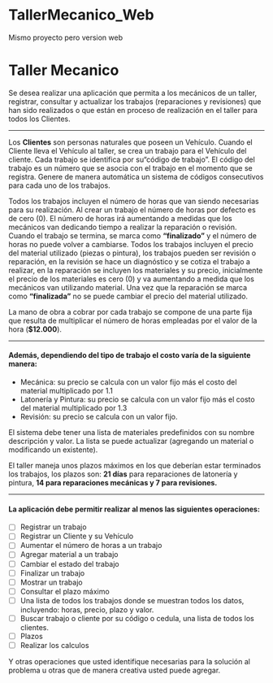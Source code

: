 # TallerMecanico_Web
Mismo proyecto pero version web

# Taller Mecanico

Se desea realizar una aplicación que permita a los mecánicos de un taller, registrar, consultar y actualizar los trabajos (reparaciones y revisiones) que han sido realizados o que están en proceso de realización en el taller para todos los Clientes.

---

Los **Clientes** son personas naturales que poseen un Vehículo. Cuando el
Cliente lleva el Vehículo al taller, se crea un trabajo para el Vehículo del cliente. Cada trabajo se identifica por su“código de trabajo”. El código del trabajo es un
número que se asocia con el trabajo en el momento que se registra. Genere de manera automática un sistema de códigos consecutivos para cada uno de los
trabajos.

Todos los trabajos incluyen el número de horas que van siendo necesarias para su realización. Al crear un trabajo el número de horas por defecto es de cero (0).
El número de horas irá aumentando a medidas que los mecánicos van dedicando tiempo a realizar la reparación o revisión. Cuando el trabajo se termina, se
marca como **“finalizado”** y el número de horas no puede volver a cambiarse. Todos los trabajos incluyen el precio del material utilizado (piezas o pintura), los
trabajos pueden ser revisión o reparación, en la revisión se hace un diagnóstico y se cotiza el trabajo a realizar, en la reparación se incluyen los materiales y su
precio, inicialmente el precio de los materiales es cero (0) y va aumentando a medida que los mecánicos van utilizando material. Una vez que la reparación se
marca como **“finalizada”** no se puede cambiar el precio del material utilizado.

La mano de obra a cobrar por cada trabajo se compone de una parte fija que resulta de multiplicar el número de horas empleadas por el valor de la hora
(**$12.000**).

---

#### Además, dependiendo del tipo de trabajo el costo varía de la siguiente manera:

- Mecánica: su precio se calcula con un valor fijo más el costo del material multiplicado por 1.1
- Latonería y Pintura: su precio se calcula con un valor fijo más el costo del material multiplicado por 1.3
- Revisión: su precio se calcula con un valor fijo.

El sistema debe tener una lista de materiales predefinidos con su nombre descripción y valor. La lista se puede actualizar (agregando un material o modificando un existente).

El taller maneja unos plazos máximos en los que deberían estar terminados los trabajos, los plazos son: **21 días** para reparaciones de latonería y pintura, **14 para
reparaciones mecánicas y 7 para revisiones.**

---

#### La aplicación debe permitir realizar al menos las siguientes **operaciones**:

* [ ]  Registrar un trabajo
* [ ]  Registrar un Cliente y su Vehículo
* [ ]  Aumentar el número de horas a un trabajo
* [ ]  Agregar material a un trabajo
* [ ]  Cambiar el estado del trabajo
* [ ]  Finalizar un trabajo
* [ ]  Mostrar un trabajo
* [ ]  Consultar el plazo máximo
* [ ]  Una lista de todos los trabajos donde se muestran todos los datos, incluyendo: horas, precio, plazo y valor.
* [ ]  Buscar trabajo o cliente por su código o cedula, una lista de todos los clientes.
* [ ]  Plazos
* [ ]  Realizar los calculos

Y otras operaciones que usted identifique necesarias para la solución al problema u otras que de manera creativa usted puede agregar.
